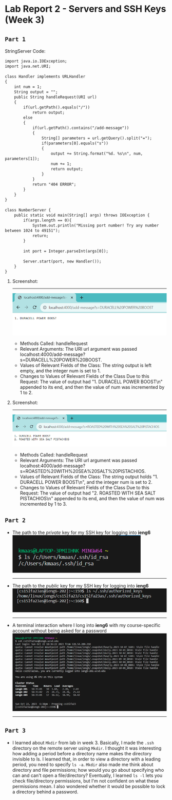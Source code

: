 # Lab Report 2 - Servers and SSH Keys (Week 3)
## `Part 1`
StringServer Code:
```
import java.io.IOException;
import java.net.URI;

class Handler implements URLHandler
{
    int num = 1;
    String output = "";
    public String handleRequest(URI url)
    {
        if(url.getPath().equals("/"))
            return output;
        else 
        {
            if(url.getPath().contains("/add-message"))
            {
                String[] parameters = url.getQuery().split("=");
                if(parameters[0].equals("s"))
                {
                    output += String.format("%d. %s\n", num, parameters[1]);
                    num += 1;
                    return output;
                }
            }
            return "404 ERROR";
        }
    }
}

class NumberServer {
    public static void main(String[] args) throws IOException {
        if(args.length == 0){
            System.out.println("Missing port number! Try any number between 1024 to 49151");
            return;
        }

        int port = Integer.parseInt(args[0]);

        Server.start(port, new Handler());
    }
}
```
1. Screenshot:  

   ***  
   
   ![Image](CSE15L_Lab2_StringSearchSSH1.PNG)
   * Methods Called: handleRequest
   * Relevant Arguments: The URI url argument was passed localhost:4000/add-message?s=DURACELL%20POWER%20BOOST.
   * Values of Relevant Fields of the Class: The string output is left empty, and the integer num is set to 1.
   * Changes to Values of Relevant Fields of the Class Due to this Request: The value of output had "1. DURACELL POWER BOOST\n" appended to its end, and then the value of num was incremented by 1 to 2.
     
2. Screenshot:  
   
   ***  
   
   ![Image](CSE15L_Lab2_StringSearchSSH2.PNG)
   * Methods Called: handleRequest
   * Relevant Arguments: The URI url argument was passed localhost:4000/add-message?s=ROASTED%20WITH%20SEA%20SALT%20PISTACHIOS.
   * Values of Relevant Fields of the Class: The string output holds "1. DURACELL POWER BOOST\n", and the integer num is set to 2.
   * Changes to Values of Relevant Fields of the Class Due to this Request: The value of output had "2. ROASTED WITH SEA SALT PISTACHIOS\n" appended to its end, and then the value of num was incremented by 1 to 3.

## `Part 2`

* The path to the *private* key for my SSH key for logging into **ieng6**  
  ![Image](CSE15L_Lab2_Part21_kmaas.PNG)  
  
  ***  
  
* The path to the *public* key for my SSH key for logging into **ieng6**  
  ![Image](CSE15L_Lab2_Part23_kmaas.PNG)
  
  ***
  
* A terminal interaction where I long into **ieng6** with my course-specific account without being asked for a password  
  ![Image](CSE15L_Lab2_Part22_kmaas.PNG)
  
  ***

## `Part 3`

* I learned about `Mkdir` from lab in week 3. Basically, I made the `.ssh` directory on the remote server using `Mkdir`. I thought it was interesting how adding a period before a directory name makes the directory invisible to ls. I learned that, in order to view a directory with a leading period, you need to specify `ls -a`. `Mkdir` also made me think about directory and file permissions; how would you go about specifying who can and can't open a file/directory? Eventually, I learned `ls -l` lets you check file/directory permissions, but I'm not confident on what these permissions mean. I also wondered whether it would be possible to lock a directory behind a password.

